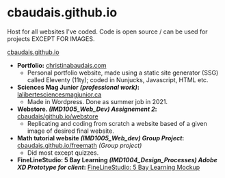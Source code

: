 # cbaudais.github.io

Host for all websites I've coded. Code is open source / can be used for projects EXCEPT FOR IMAGES. 

[cbaudais.github.io](https://cbaudais.github.io/)
- **Portfolio:** <a href="https://christinabaudais.com/" target="_blank" rel="noopener noreferrer">christinabaudais.com</a>
    - Personal portfolio website, made using a static site generator (SSG) called Eleventy (11ty); coded in Nunjucks, Javascript, HTML etc.
- **Sciences Mag Junior _(professional work)_:** <a href="https://lalibertesciencesmagjunior.ca/" target="_blank" rel="noopener noreferrer">lalibertesciencesmagjunior.ca</a>
    - Made in Wordpress. Done as summer job in 2021.
- **Webstore. _(IMD1005_Web_Dev) Assignement 2_:** <a href="https://cbaudais.github.io/webstore/index.html" target="_blank" rel="noopener noreferrer">cbaudais/github.io/webstore</a>
    - Replicating and coding from scratch a website based of a given image of desired final website.
- **Math tutorial website _(IMD1005_Web_dev) Group Project_:** <a href="https://cbaudais.github.io/freemath/Home.html" target="_blank" rel="noopener noreferrer">cbaudais.github.io/freemath</a> <i>(Group project)</i>
    - Did most except quizzes.
- **FineLineStudio: 5 Bay Learning _(IMD1004_Design_Processes) Adobe XD Prototype for client_:** <a href="https://xd.adobe.com/view/7641b9d2-6d2e-4fda-644a-14059b5afb91-0070/screen/77d39429-0f34-4b39-a522-0d7c8f9065af?fullscreen" target="_blank" rel="noopener noreferrer">FineLineStudio: 5 Bay Learning Mockup</a>
<!--- - <a href="https://warriorwildpaw.wixsite.com/wildyartsy" target="_blank">Wix Portfolio</a> <i>(for Algonquin College courses)</i>
- <a href="http://wildyartsy.myartsonline.com/website/home.html" target="_blank">Mini portfolio project</a> -->
